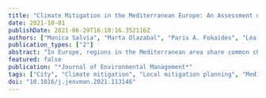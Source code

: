 ```yaml
---
title: "Climate Mitigation in the Mediterranean Europe: An Assessment of Regional and City-Level Plans"
date: 2021-10-01
publishDate: 2021-06-29T16:18:16.352116Z
authors: ["Monica Salvia", "Marta Olazabal", "Paris A. Fokaides", "Léa Tardieu", "Sofia G. Simoes", "Davide Geneletti", "Sonia De Gregorio Hurtado", "Vincent Viguié", "Niki-Artemis Spyridaki", "Filomena Pietrapertosa", "Byron I. Ioannou", "Marko Matosović", "Alexandros Flamos", "Mario V. Balzan", "Efren Feliu", "Klavdija Rižnar", "Nataša Belšak Šel", "Oliver Heidrich", "Diana Reckien"]
publication_types: ["2"]
abstract: "In Europe, regions in the Mediterranean area share common characteristics in terms of high sensitivity to climate change impacts. Does this translate into specificities regarding climate action that could arise from these Mediterranean characteristics? This paper sheds light on regional and local climate mitigation actions of the Mediterranean Europe, focusing on the plans to reduce greenhouse gases emissions in a representative sample of 51 regions and 73 cities across 9 Mediterranean countries (Croatia, Cyprus, France, Greece, Italy, Malta, Portugal, Slovenia, Spain). The study investigates: (i) the availability of local and regional mitigation plans, (ii) their goals in term of greenhouse gas emissions reduction targets on the short and medium-long term, and (iii) the impact of transnational climate networks on such local and regional climate mitigation planning. Results of this study indicate an uneven and fragmented planning, that shows a Mediterranean West-East divide, and a link with population size. However, overall, both regional and city action seem insufficiently ambitious with regards to meeting the Paris Agreement, at least at city level. While national frameworks are currently weak in influencing regional and local actions, transnational networks seem to be engaging factors for commitment (at city level) and ambitiousness (at regional level). The uneven and fragmented progress revealed by this study, does not align with the characteristics shared by investigated regions and cities in terms of environmental, socio-political, climatic and economic conditions. The results support the call of a common green deal at the Mediterranean level to further address specific Mediterranean challenges and related needs. This will allow to capitalise on available resources, generate local-specific knowledge, build capacities, and support Mediterranean regions and cities in preparing the next generation of more ambitious mitigation plans."
featured: false
publication: "*Journal of Environmental Management*"
tags: ["City", "Climate mitigation", "Local mitigation planning", "Mediterranean Europe", "Region"]
doi: "10.1016/j.jenvman.2021.113146"
---
```


